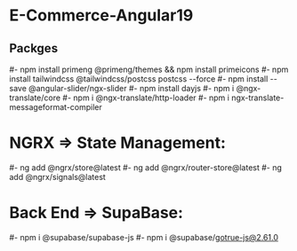 # E-Commerce-Angular19

## Packges
#- npm install primeng @primeng/themes && npm install primeicons
#- npm install tailwindcss @tailwindcss/postcss postcss --force
#- npm install --save @angular-slider/ngx-slider
#- npm install dayjs
#- npm i @ngx-translate/core
#- npm i @ngx-translate/http-loader
#- npm i ngx-translate-messageformat-compiler

# NGRX => State Management:
#- ng add @ngrx/store@latest
#- ng add @ngrx/router-store@latest
#- ng add @ngrx/signals@latest

# Back End => SupaBase:
#- npm i @supabase/supabase-js
#- npm i @supabase/gotrue-js@2.61.0
